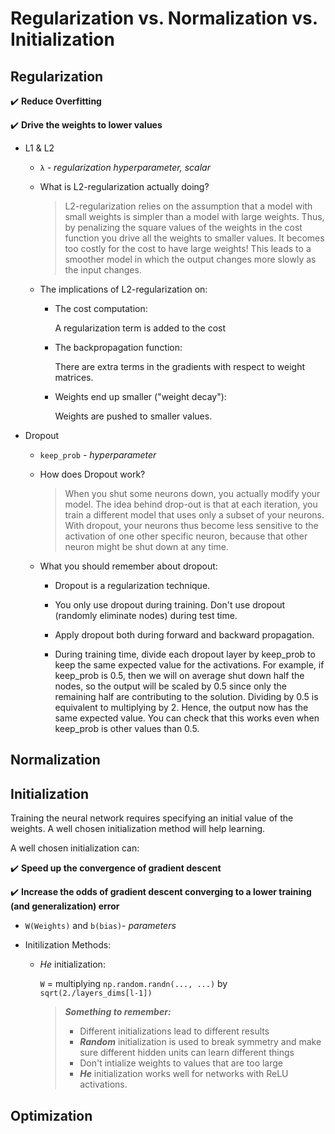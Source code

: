 # Regularization vs. Normalization vs. Initialization
## Regularization

:heavy_check_mark: **Reduce Overfitting**

:heavy_check_mark: **Drive the weights to lower values**

* L1 & L2

  * `λ` *- regularization hyperparameter, scalar*

  * What is L2-regularization actually doing?

      > L2-regularization relies on the assumption that a model with small weights is simpler than a model with large weights. Thus, by penalizing the square values of the weights in the cost function you drive all the weights to smaller values. It becomes too costly for the cost to have large weights! This leads to a smoother model in which the output changes more slowly as the input changes.

  * The implications of L2-regularization on:

    * The cost computation:

      A regularization term is added to the cost

    * The backpropagation function:

      There are extra terms in the gradients with respect to weight matrices.

    * Weights end up smaller ("weight decay"):

      Weights are pushed to smaller values.

* Dropout

  * `keep_prob` *- hyperparameter*

  * How does Dropout work?

    > When you shut some neurons down, you actually modify your model. The idea behind drop-out is that at each iteration, you train a different model that uses only a subset of your neurons. With dropout, your neurons thus become less sensitive to the activation of one other specific neuron, because that other neuron might be shut down at any time.

  * What you should remember about dropout:
    * Dropout is a regularization technique.

    * You only use dropout during training. Don't use dropout (randomly eliminate nodes) during test time.

    * Apply dropout both during forward and backward propagation.

    * During training time, divide each dropout layer by keep_prob to keep the same expected value for the activations. For example, if keep_prob is 0.5, then we will on average shut down half the nodes, so the output will be scaled by 0.5 since only the remaining half are contributing to the solution. Dividing by 0.5 is equivalent to multiplying by 2. Hence, the output now has the same expected value. You can check that this works even when keep_prob is other values than 0.5.

## Normalization

## Initialization

Training the neural network requires specifying an initial value of the weights. A well chosen initialization method will help learning.

A well chosen initialization can:

:heavy_check_mark: **Speed up the convergence of gradient descent**

:heavy_check_mark: **Increase the odds of gradient descent converging to a lower training (and generalization) error**

* `W(Weights)` and `b(bias)`- *parameters*

* Initilization Methods:

  * *He* initialization:

    `W` = multiplying `np.random.randn(..., ...)` by `sqrt(2./layers_dims[l-1])`

    > ***Something to remember:***
    >- Different initializations lead to different results
    >- ***Random*** initialization is used to break symmetry and make sure different hidden units can learn different things
    >- Don't intialize weights to values that are too large
    >- ***He*** initialization works well for networks with ReLU activations.

## Optimization

